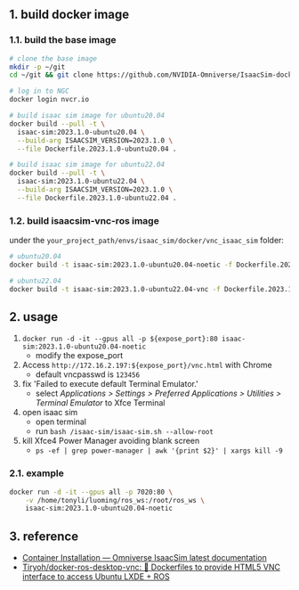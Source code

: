 ## 1. build docker image

### 1.1. build the base image

```sh
# clone the base image
mkdir -p ~/git
cd ~/git && git clone https://github.com/NVIDIA-Omniverse/IsaacSim-dockerfiles.git

# log in to NGC
docker login nvcr.io

# build isaac sim image for ubuntu20.04
docker build --pull -t \
  isaac-sim:2023.1.0-ubuntu20.04 \
  --build-arg ISAACSIM_VERSION=2023.1.0 \
  --file Dockerfile.2023.1.0-ubuntu20.04 .

# build isaac sim image for ubuntu22.04
docker build --pull -t \
  isaac-sim:2023.1.0-ubuntu22.04 \
  --build-arg ISAACSIM_VERSION=2023.1.0 \
  --file Dockerfile.2023.1.0-ubuntu22.04 .
```

### 1.2. build isaacsim-vnc-ros image

under the `your_project_path/envs/isaac_sim/docker/vnc_isaac_sim` folder:

```sh
# ubuntu20.04
docker build -t isaac-sim:2023.1.0-ubuntu20.04-noetic -f Dockerfile.2023.1.0-ubuntu20.04-noetic .

# ubuntu22.04
docker build -t isaac-sim:2023.1.0-ubuntu22.04-vnc -f Dockerfile.2023.1.0-ubuntu22.04-vnc .
```

## 2. usage

1. `docker run -d -it --gpus all -p ${expose_port}:80 isaac-sim:2023.1.0-ubuntu20.04-noetic`
    - modify the expose_port
2. Access `http://172.16.2.197:${expose_port}/vnc.html` with Chrome
    - default vncpasswd is `123456`
3. fix 'Failed to execute default Terminal Emulator.'
    - select *Applications > Settings > Preferred Applications > Utilities > Terminal Emulator* to Xfce Terminal
4. open isaac sim
    - open terminal
    - run `bash /isaac-sim/isaac-sim.sh --allow-root`
5. kill Xfce4 Power Manager avoiding blank screen
    - `ps -ef | grep power-manager | awk '{print $2}' | xargs kill -9`

### 2.1. example

```sh
docker run -d -it --gpus all -p 7020:80 \
    -v /home/tonyli/luoming/ros_ws:/root/ros_ws \
    isaac-sim:2023.1.0-ubuntu20.04-noetic
```

## 3. reference

- [Container Installation — Omniverse IsaacSim latest documentation](https://docs.omniverse.nvidia.com/isaacsim/latest/installation/install_container.html)
- [Tiryoh/docker-ros-desktop-vnc: 🐳 Dockerfiles to provide HTML5 VNC interface to access Ubuntu LXDE + ROS](https://github.com/Tiryoh/docker-ros-desktop-vnc)